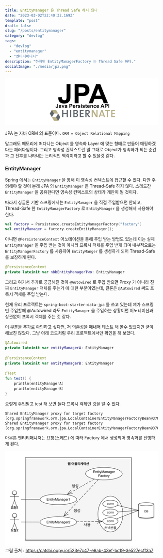 ```yaml
---
title: EntityManager 은 Thread Safe 하지 않다
date: "2023-03-02T22:40:32.169Z"
template: "post"
draft: false
slug: "/posts/entitymanager"
category: "devlog"
tags:
  - "devlog"
  - "entitymanager"
  - "엔티티매니저"
description: "하지만 EntityManagerFactory 는 Thread Safe 하다."
socialImage: "./media/jpa.png"
---
```


![jpa](./media/jpa.png)

JPA 는 자바 ORM 의 표준이다.
`ORM = Object Relational Mapping`

말그래도 메모리에 떠다니는 Object 를 영속화 Layer 에 맞는 형태로 만들어 매핑하겠다는 패러다임이다. 그리고 영속성 컨텍스트란 말 그대로 Object가 영속화가 되는 순간과 그 전후를 나타내는 논리적인 맥락이라고 할 수 있을것 같다.

### EntityManager 

Spring 에서는 `EntityManager` 을 통해 이 영속성 컨텍스트에 접근할 수 있다. 다만 주의해야 할 것이 본래 JPA 의 `EntityManager` 은 Thread-Safe 하지 않다. 스레드간 `EntityManager` 을 공유한다면 영속성 컨텍스트의 상태가 개판이 될 것이다.

따라서 싱글톤 기반 스프링에서는 `EntityManager` 을 직접 주입받으면 안되고, Thread-Safe 한 `EntityManagerFactory` 로 `EntityManager` 을 생성해서 사용해야 한다.

~~~kotlin
val factory = Persistence.createEntityManagerFactory("factory")
val entityManager = factory.createEntityManager();
~~~

아니면 `@PersistenceContext` 어노테이션을 통해 주입 받는 방법도 있는데 이는 실제 `EntityManager` 을 주입 받는 것이 아니라 프록시 객체를 주입 받게 되며 내부적으로는 `EntityManagerFactory` 를 사용하여 `EntityManger` 를 생성하게 되어 Thread-Safe 를 보장하게 된다.

~~~kotlin
@PersistenceContext
private lateinit var nbbEntityManagerTwo: EntityManager
~~~

그리고 여기서 추가로 궁금해진 것이 `@Autowired` 로 주입 받으면 Proxy 가 아니라 진짜 `EntityManager` 객체를 주는가 에 대한 부분이였는데, 결론은 `@Autowired` 써도 프록시 객체를 주입 받는다. 

현재 우리 프로젝트는 `spring-boot-starter-data-jpa` 를 쓰고 있는데 얘가 스프링 빈 주입할때 @Autowired 라도 `EntityManager` 을 주입하는 상황이면 어노테이션과 상관없이 프록시 객체를 주는 것 같다.

이 부분을 추가로 확인하고 싶다면, 저 의존성을 떼내어 테스트 해 볼수 있겠지만 굳이 해보진 않았다. 그냥 아래 코드처럼 우리 프로젝트에서만 확인을 해 보았다.

~~~kotlin
@Autowired
private lateinit var entityManagerA: EntityManager

@PersistenceContext
private lateinit var entityManagerB: EntityManager

@Test
fun test() {
    println(entityManagerA)
    println(entityManagerB)
}
~~~

요렇게 주입받고 test 해 보면 둘다 프록시 객체인 것을 알 수 있다.

~~~
Shared EntityManager proxy for target factory [org.springframework.orm.jpa.LocalContainerEntityManagerFactoryBean@378bc0d4]
Shared EntityManager proxy for target factory [org.springframework.orm.jpa.LocalContainerEntityManagerFactoryBean@378bc0d4]
~~~

아무튼 엔티티매니저는 요청(스레드) 에 따라 Factory 에서 생성되어 영속화를 진행하게 된다. 

![ETM 구조](./media/etm.png)
그림 출처 : https://catsbi.oopy.io/523e7c47-e9ab-43ef-bc19-3e527ecff3a7
